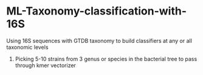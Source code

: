 # ML-Taxonomy-classification-with-16S
Using 16S sequences with GTDB taxonomy to build classifiers at any or all taxonomic levels

1. Picking 5-10 strains from 3 genus or species in the bacterial tree to pass through kmer vectorizer
